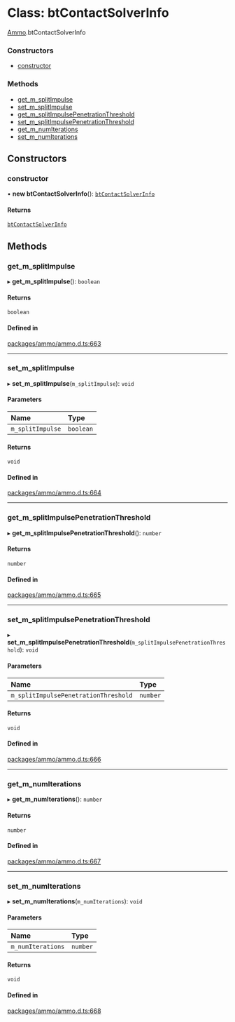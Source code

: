 # Class: btContactSolverInfo

[Ammo](../modules/Ammo.md).btContactSolverInfo

### Constructors

- [constructor](Ammo.btContactSolverInfo.md#constructor)

### Methods

- [get\_m\_splitImpulse](Ammo.btContactSolverInfo.md#get_m_splitimpulse)
- [set\_m\_splitImpulse](Ammo.btContactSolverInfo.md#set_m_splitimpulse)
- [get\_m\_splitImpulsePenetrationThreshold](Ammo.btContactSolverInfo.md#get_m_splitimpulsepenetrationthreshold)
- [set\_m\_splitImpulsePenetrationThreshold](Ammo.btContactSolverInfo.md#set_m_splitimpulsepenetrationthreshold)
- [get\_m\_numIterations](Ammo.btContactSolverInfo.md#get_m_numiterations)
- [set\_m\_numIterations](Ammo.btContactSolverInfo.md#set_m_numiterations)

## Constructors

### constructor

• **new btContactSolverInfo**(): [`btContactSolverInfo`](Ammo.btContactSolverInfo.md)

#### Returns

[`btContactSolverInfo`](Ammo.btContactSolverInfo.md)

## Methods

### get\_m\_splitImpulse

▸ **get_m_splitImpulse**(): `boolean`

#### Returns

`boolean`

#### Defined in

[packages/ammo/ammo.d.ts:663](https://github.com/Orillusion/orillusion/blob/main/packages/ammo/ammo.d.ts#L663)

___

### set\_m\_splitImpulse

▸ **set_m_splitImpulse**(`m_splitImpulse`): `void`

#### Parameters

| Name | Type |
| :------ | :------ |
| `m_splitImpulse` | `boolean` |

#### Returns

`void`

#### Defined in

[packages/ammo/ammo.d.ts:664](https://github.com/Orillusion/orillusion/blob/main/packages/ammo/ammo.d.ts#L664)

___

### get\_m\_splitImpulsePenetrationThreshold

▸ **get_m_splitImpulsePenetrationThreshold**(): `number`

#### Returns

`number`

#### Defined in

[packages/ammo/ammo.d.ts:665](https://github.com/Orillusion/orillusion/blob/main/packages/ammo/ammo.d.ts#L665)

___

### set\_m\_splitImpulsePenetrationThreshold

▸ **set_m_splitImpulsePenetrationThreshold**(`m_splitImpulsePenetrationThreshold`): `void`

#### Parameters

| Name | Type |
| :------ | :------ |
| `m_splitImpulsePenetrationThreshold` | `number` |

#### Returns

`void`

#### Defined in

[packages/ammo/ammo.d.ts:666](https://github.com/Orillusion/orillusion/blob/main/packages/ammo/ammo.d.ts#L666)

___

### get\_m\_numIterations

▸ **get_m_numIterations**(): `number`

#### Returns

`number`

#### Defined in

[packages/ammo/ammo.d.ts:667](https://github.com/Orillusion/orillusion/blob/main/packages/ammo/ammo.d.ts#L667)

___

### set\_m\_numIterations

▸ **set_m_numIterations**(`m_numIterations`): `void`

#### Parameters

| Name | Type |
| :------ | :------ |
| `m_numIterations` | `number` |

#### Returns

`void`

#### Defined in

[packages/ammo/ammo.d.ts:668](https://github.com/Orillusion/orillusion/blob/main/packages/ammo/ammo.d.ts#L668)
